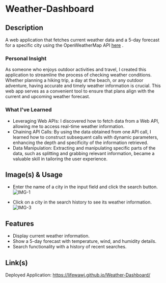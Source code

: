 # Weather-Dashboard

## Description

A web application that fetches current weather data and a 5-day forecast for a specific city using the OpenWeatherMap API [here](https://openweathermap.org/api) .

### Personal Insight

As someone who enjoys outdoor activities and travel, I created this application to streamline the process of checking weather conditions. Whether planning a hiking trip, a day at the beach, or any outdoor adventure, having accurate and timely weather information is crucial. This web app serves as a convenient tool to ensure that plans align with the current and upcoming weather forecast.

### What I've Learned

- Leveraging Web APIs: I discovered how to fetch data from a Web API, allowing me to access real-time weather information.
- Chaining API Calls: By using the data obtained from one API call, I learned how to construct subsequent calls with dynamic parameters, enhancing the depth and specificity of the information retrieved.
- Data Manipulation: Extracting and manipulating specific parts of the data, such as splitting and grabbing relevant information, became a valuable skill in tailoring the user experience.

## Image(s) & Usage

- Enter the name of a city in the input field and click the search button.
![IMG-1](<imgs/Screenshot 2023-12-02 at 3.25.15 am.png>)

- Click on a city in the search history to see its weather information.
![IMG-3](<imgs/Screenshot 2023-12-02 at 3.40.18 am.png>)

## Features

- Display current weather information.
- Show a 5-day forecast with temperature, wind, and humidity details.
- Search functionality with a history of recent searches.

## Link(s)
Deployed Application: https://lifewawj.github.io/Weather-Dashboard/ 
